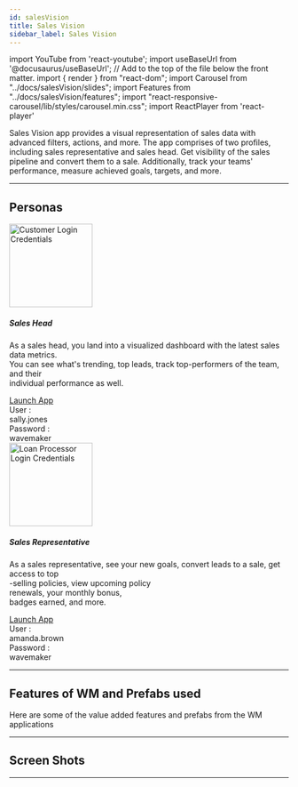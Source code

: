 ```yaml
---
id: salesVision
title: Sales Vision
sidebar_label: Sales Vision
---
```


import YouTube from 'react-youtube';
import useBaseUrl from '@docusaurus/useBaseUrl'; // Add to the top of the file below the front matter.
import { render } from "react-dom";
import Carousel from "../docs/salesVision/slides";
import Features from "../docs/salesVision/features";
import "react-responsive-carousel/lib/styles/carousel.min.css";
import ReactPlayer from 'react-player'


<!-- ## Introduction -->

<!-- Sales vision shows the information and performance of sales representatives and sales heads
over the period of time. Representatives update the quotes to convert into sales. -->
Sales Vision app provides a visual representation of sales data with advanced filters, actions, and more. The app comprises of two profiles, including sales representative and sales head. Get visibility of the sales pipeline and convert them to a sale. Additionally, track your teams' performance, measure achieved goals, targets, and more.


---

## Personas

<section>
  <div className="container">
    <div className="row">
      <div className="col card text--center margin--sm">
          <div className="card__body">
            <img alt="Customer Login Credentials" src={useBaseUrl('img/salesVision/sales_head.png')} height="150px"/>
            <h5 className="margin-bottom--xs">Sales Head</h5>
            <p className="card-body-descp">As a sales head, you land into a visualized dashboard with the latest sales data metrics.<br/>  You can see what's trending, top leads, track top-performers of the team, and their<br/>  individual performance as well.</p>
            <a href="http://pk50dzkgmxm4.cloud.wavemakeronline.com/DemoSalesVision" target="_blank" className="button button--primary button--outline margin-bottom--md">Launch App</a>
            <div className="row">
              <div className="col text--right padding-horiz--xs">
                User :
              </div>
              <div className="col text--left text--semibold padding-horiz--xs">
                sally.jones
              </div>
            </div>
            <div className="row">
              <div className="col text--right padding-horiz--xs">
                Password :
              </div>
              <div className="col text--left text--semibold padding-horiz--xs">
                wavemaker
              </div>
            </div>
          </div>
      </div>
      <div className="col card text--center margin--sm">
          <div className="card__body">
            <img alt="Loan Processor Login Credentials" src={useBaseUrl('img/salesVision/sales_representative.png')} height="150px"/>
            <h5 className="margin-bottom--xs">Sales Representative</h5>
            <p className="card-body-descp">As a sales representative, see your new goals, convert leads to a sale, get access to top<br/> -selling policies, view upcoming policy<br/>  renewals, your monthly bonus, <br/> badges earned, and more. </p>
            <a href="http://pk50dzkgmxm4.cloud.wavemakeronline.com/DemoSalesVision" target="_blank" className="button button--primary button--outline margin-bottom--md">Launch App</a>
            <div className="row">
              <div className="col text--right padding-horiz--xs">
                User :
              </div>
              <div className="col text--left text--semibold padding-horiz--xs">
                amanda.brown
              </div>
            </div>
            <div className="row">
              <div className="col text--right padding-horiz--xs">
                Password :
              </div>
              <div className="col text--left text--semibold padding-horiz--xs">
                wavemaker
              </div>
            </div>
          </div>
      </div>
    </div>
  </div>
</section>

---


## Features of WM and Prefabs used

Here are some of the value added features and prefabs from the WM applications

<Features />


---


## Screen Shots

<Carousel />

---
<!-- 
## Videos

<YouTube videoId="Fhie1OW8SOY" /> -->

<!-- ---

## User Flow of App

![alt text](/img/salesVision/workflow.svg 'User Flow of Sales Vision App')  -->
